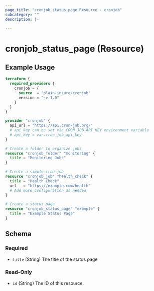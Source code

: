 ```yaml
---
page_title: "cronjob_status_page Resource - cronjob"
subcategory: ""
description: |-
  
---
```


# cronjob_status_page (Resource)



## Example Usage

```terraform
terraform {
  required_providers {
    cronjob = {
      source  = "plain-insure/cronjob"
      version = "~> 1.0"
    }
  }
}

provider "cronjob" {
  api_url = "https://api.cron-job.org/"
  # api_key can be set via CRON_JOB_API_KEY environment variable
  # api_key = var.cron_job_api_key
}

# Create a folder to organize jobs
resource "cronjob_folder" "monitoring" {
  title = "Monitoring Jobs"
}

# Create a simple cron job
resource "cronjob_job" "health_check" {
  title = "Health Check"
  url   = "https://example.com/health"
  # Add more configuration as needed
}

# Create a status page
resource "cronjob_status_page" "example" {
  title = "Example Status Page"
}
```

<!-- schema generated by tfplugindocs -->
## Schema

### Required

- `title` (String) The title of the status page

### Read-Only

- `id` (String) The ID of this resource.

